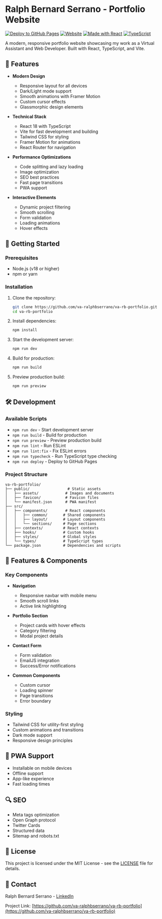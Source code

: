 # Ralph Bernard Serrano - Portfolio Website

[![Deploy to GitHub Pages](https://github.com/va-ralphbserrano/va-rb-portfolio/actions/workflows/ci.yml/badge.svg)](https://github.com/va-ralphbserrano/va-rb-portfolio/actions/workflows/ci.yml)
[![Website](https://img.shields.io/website?url=https%3A%2F%2Fva-ralphbserrano.github.io%2Fva-rb-portfolio%2F)](https://va-ralphbserrano.github.io/va-rb-portfolio/)
[![Made with React](https://img.shields.io/badge/Made%20with-React-61DAFB.svg)](https://reactjs.org/)
[![TypeScript](https://img.shields.io/badge/TypeScript-Ready-blue.svg)](https://www.typescriptlang.org/)

A modern, responsive portfolio website showcasing my work as a Virtual Assistant and Web Developer. Built with React, TypeScript, and Vite.

## 🌟 Features

- **Modern Design**
  - Responsive layout for all devices
  - Dark/Light mode support
  - Smooth animations with Framer Motion
  - Custom cursor effects
  - Glassmorphic design elements

- **Technical Stack**
  - React 18 with TypeScript
  - Vite for fast development and building
  - Tailwind CSS for styling
  - Framer Motion for animations
  - React Router for navigation

- **Performance Optimizations**
  - Code splitting and lazy loading
  - Image optimization
  - SEO best practices
  - Fast page transitions
  - PWA support

- **Interactive Elements**
  - Dynamic project filtering
  - Smooth scrolling
  - Form validation
  - Loading animations
  - Hover effects

## 🚀 Getting Started

### Prerequisites

- Node.js (v18 or higher)
- npm or yarn

### Installation

1. Clone the repository:
   ```bash
   git clone https://github.com/va-ralphbserrano/va-rb-portfolio.git
   cd va-rb-portfolio
   ```

2. Install dependencies:
   ```bash
   npm install
   ```

3. Start the development server:
   ```bash
   npm run dev
   ```

4. Build for production:
   ```bash
   npm run build
   ```

5. Preview production build:
   ```bash
   npm run preview
   ```

## 🛠️ Development

### Available Scripts

- `npm run dev` - Start development server
- `npm run build` - Build for production
- `npm run preview` - Preview production build
- `npm run lint` - Run ESLint
- `npm run lint:fix` - Fix ESLint errors
- `npm run typecheck` - Run TypeScript type checking
- `npm run deploy` - Deploy to GitHub Pages

### Project Structure

```
va-rb-portfolio/
├── public/                 # Static assets
│   ├── assets/            # Images and documents
│   ├── favicon/           # Favicon files
│   └── manifest.json      # PWA manifest
├── src/
│   ├── components/        # React components
│   │   ├── common/       # Shared components
│   │   ├── layout/       # Layout components
│   │   └── sections/     # Page sections
│   ├── contexts/         # React contexts
│   ├── hooks/            # Custom hooks
│   ├── styles/           # Global styles
│   └── types/            # TypeScript types
└── package.json          # Dependencies and scripts
```

## 🎨 Features & Components

### Key Components

- **Navigation**
  - Responsive navbar with mobile menu
  - Smooth scroll links
  - Active link highlighting

- **Portfolio Section**
  - Project cards with hover effects
  - Category filtering
  - Modal project details

- **Contact Form**
  - Form validation
  - EmailJS integration
  - Success/Error notifications

- **Common Components**
  - Custom cursor
  - Loading spinner
  - Page transitions
  - Error boundary

### Styling

- Tailwind CSS for utility-first styling
- Custom animations and transitions
- Dark mode support
- Responsive design principles

## 📱 PWA Support

- Installable on mobile devices
- Offline support
- App-like experience
- Fast loading times

## 🔍 SEO

- Meta tags optimization
- Open Graph protocol
- Twitter Cards
- Structured data
- Sitemap and robots.txt

## 📄 License

This project is licensed under the MIT License - see the [LICENSE](LICENSE) file for details.

## 🤝 Contact

Ralph Bernard Serrano - [LinkedIn](https://www.linkedin.com/in/ralphbserrano/)

Project Link: [https://github.com/va-ralphbserrano/va-rb-portfolio](https://github.com/va-ralphbserrano/va-rb-portfolio)
